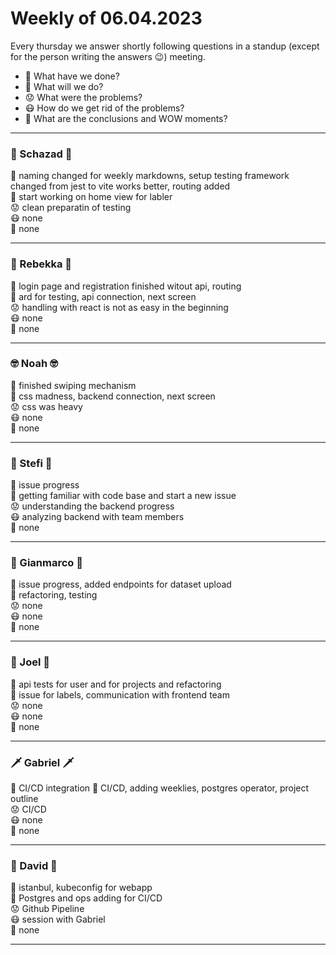 # Weekly of 06.04.2023

Every thursday we answer shortly following questions in a standup (except for the person writing the answers 😉) meeting.
* 📜 What have we done?
* 🔮 What will we do?
* 😟 What were the problems?
* 😷 How do we get rid of the problems?
* 🤯 What are the conclusions and WOW moments?

<hr>

### 🦅 Schazad 🦅
📜 naming changed for weekly markdowns, setup testing framework changed from jest to vite works better, routing added </br>
🔮 start working on home view for labler</br>
😟 clean preparatin of testing  </br>
😷 none </br>
🤯 none </br>

<hr>

### 🦁 Rebekka 🦁
📜 login page and registration finished witout api, routing </br>
🔮 ard for testing, api connection, next screen </br>
😟 handling with react is not as easy in the beginning </br>
😷 none </br>
🤯 none </br>

<hr>

### 🤓 Noah 🤓
📜 finished swiping mechanism </br>
🔮 css madness, backend connection, next screen </br>
😟 css was heavy </br>
😷 none </br>
🤯 none </br>

<hr>

### 🌚 Stefi 🌚
📜 issue progress </br>
🔮 getting familiar with code base and start a new issue </br>
😟 understanding the backend progress </br>
😷 analyzing backend with team members </br>
🤯 none </br>

<hr>

### 🐻 Gianmarco 🐻
📜 issue progress, added endpoints for dataset upload </br>
🔮 refactoring, testing </br>
😟 none </br>
😷 none </br>
🤯 none </br>

<hr>

### 🤩 Joel 🤩
📜 api tests for user and for projects and refactoring </br>
🔮 issue for labels, communication with frontend team </br>
😟 none </br>
😷 none </br>
🤯 none </br>

<hr>

### 🗡️ Gabriel 🗡️
📜 CI/CD integration
🔮 CI/CD, adding weeklies, postgres operator, project outline</br>
😟 CI/CD </br>
😷 none </br>
🤯 none </br>

<hr>

### 🦍 David 🦍
📜 istanbul, kubeconfig for webapp</br>
🔮 Postgres and ops adding for CI/CD</br>
😟 Github Pipeline </br>
😷 session with Gabriel </br>
🤯 none </br>

<hr>
